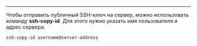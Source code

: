 
___
Чтобы отправить публичный SSH-ключ на сервер, можно использовать команду **ssh-copy-id**. Для этого нужно указать имя пользователя и адрес сервера.
```Ssh
ssh-copy-id username@server-address
```
